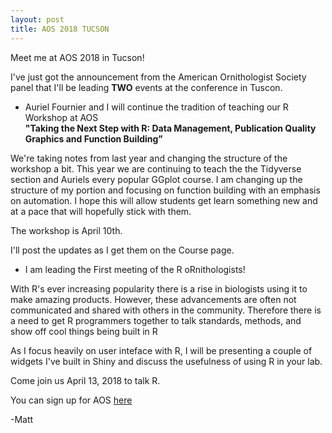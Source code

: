 ```yaml
---
layout: post
title: AOS 2018 TUCSON
---
```


Meet me at AOS 2018 in Tucson!

I've just got the announcement from the American Ornithologist Society panel that I'll be leading **TWO** events at the conference in Tuscon.

* Auriel Fournier and I will continue the tradition of teaching our R Workshop at AOS  
**"Taking the Next Step with R: Data Management, Publication Quality Graphics and Function Building”**  

We're taking notes from last year and changing the structure of the workshop a bit. This year we are continuing to teach the the Tidyverse section
and Auriels every popular GGplot course. I am changing up the structure of my portion and focusing on function building with an emphasis on automation.
I hope this will allow students get learn something new and at a pace that will hopefully stick with them.

The workshop is April 10th. 

I'll post the updates as I get them on the Course page.

*  I am leading the First meeting of the R oRnithologists!   

With R's ever increasing popularity there is a rise in biologists using it to make amazing products. However, these advancements are often not communicated and shared with others in the community. Therefore there is a need to get R programmers together to talk standards, methods, and show off cool things being built in R

As I focus heavily on user inteface with R, I will be presenting a couple of widgets I've built in Shiny and discuss the usefulness of using R in your lab.

Come join us April 13, 2018 to talk R.

You can sign up for AOS [here](https://amornithmeeting2018.org/) 


-Matt
